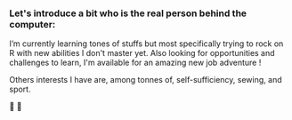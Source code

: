 <h3>Let's introduce a bit who is the real person behind the computer: </h1>
I’m currently learning tones of stuffs but most specifically trying to rock on R with new abilities I don't master yet. Also looking for opportunities and challenges to learn, I'm available for an amazing new job adventure !

Others interests I have are, among tonnes of, self-sufficiency, sewing, and sport.
<!-- Self-sufficiency --> <span>&#127806; &#127803;</span>
<br>

<!---
PeresLisa/PeresLisa is a ✨ special ✨ repository because its `README.md` (this file) appears on your GitHub profile.
You can click the Preview link to take a look at your changes.
--->
